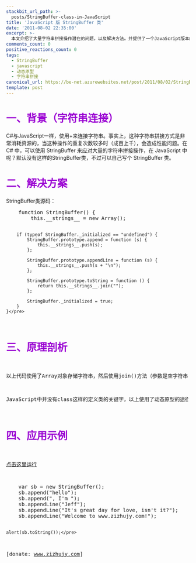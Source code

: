 ```yaml
---
stackbit_url_path: >-
  posts/StringBuffer-class-in-JavaScript
title: 'JavaScript 版 StringBuffer 类'
date: '2011-08-02 22:35:00'
excerpt: >-
  本文介绍了大量字符串拼接操作潜在的问题，以及解决方法。并提供了一个JavaScript版本的StringBuffer类。
comments_count: 0
positive_reactions_count: 0
tags: 
  - StringBuffer
  - javascript
  - 动态原型
  - 字符串拼接
canonical_url: https://be-net.azurewebsites.net/post/2011/08/02/StringBuffer-class-in-JavaScript
template: post
---
```

<h1><span style="color: #9b00d3;">一、背景（字符串连接）</span></h1>
<p>C#与JavaScript一样，使用+来连接字符串。事实上，这种字符串拼接方式是非常消耗资源的，当这种操作的重复次数较多时（成百上千），会造成性能问题。在 C# 中，可以使用 StringBuffer 来应对大量的字符串拼接操作，在 JavaScript 中呢？默认没有这样的StringBuffer类，不过可以自己写个 StringBuffer 类。</p>
<h1><span style="color: #9b00d3;">二、解决方案</span></h1>
<p>StringBuffer类源码：</p>
<pre class="brush: javascript" style="min-height: 3em; width: 99%; overflow: auto;">    function StringBuffer() {
        this.__strings__ = new Array();

        if (typeof StringBuffer._initialized == "undefined") {
            StringBuffer.prototype.append = function (s) {
                this.__strings__.push(s);
            };

            StringBuffer.prototype.appendLine = function (s) {
                this.__strings__.push(s + "\n");
            };

            StringBuffer.prototype.toString = function () {
                return this.__strings__.join("");
            };

            StringBuffer._initialized = true;
        }
    }</pre>
<h1><span style="color: #9b00d3;">三、原理剖析</span></h1>
<p>以上代码使用了Array对象存储字符串，然后使用join()方法（参数是空字符串）拼接成最后的字符串。这样子在数组中引入多少字符串都不成问题，因为只有在调用join()方法时才会发生连接操作。（我猜C#中的StringBuffer也是这样实现的）</p>
<p>JavaScript中并没有class这样的定义类的关键字，以上使用了动态原型的途径来模拟了类的实现。</p>
<h1><span style="color: #9b00d3;">四、应用示例</span></h1>
<p><a title="点击这里运行" href="http://www.myfootprints.cn/OldWeb/javascript/default.asp?s=%0A%20%20%20%20function%20StringBuffer()%20%7B%0A%20%20%20%20%20%20%20%20this.__strings__%20%3D%20new%20Array()%3B%0A%0A%20%20%20%20%20%20%20%20if%20(typeof%20StringBuffer._initialized%20%3D%3D%20%22undefined%22)%20%7B%0A%20%20%20%20%20%20%20%20%20%20%20%20StringBuffer.prototype.append%20%3D%20function%20(s)%20%7B%0A%20%20%20%20%20%20%20%20%20%20%20%20%20%20%20%20this.__strings__.push(s)%3B%0A%20%20%20%20%20%20%20%20%20%20%20%20%7D%3B%0A%0A%20%20%20%20%20%20%20%20%20%20%20%20StringBuffer.prototype.appendLine%20%3D%20function%20(s)%20%7B%0A%20%20%20%20%20%20%20%20%20%20%20%20%20%20%20%20this.__strings__.push(s%20%2B%20%22%5Cn%22)%3B%0A%20%20%20%20%20%20%20%20%20%20%20%20%7D%3B%0A%0A%20%20%20%20%20%20%20%20%20%20%20%20StringBuffer.prototype.toString%20%3D%20function%20()%20%7B%0A%20%20%20%20%20%20%20%20%20%20%20%20%20%20%20%20return%20this.__strings__.join(%22%22)%3B%0A%20%20%20%20%20%20%20%20%20%20%20%20%7D%3B%0A%0A%20%20%20%20%20%20%20%20%20%20%20%20StringBuffer._initialized%20%3D%20true%3B%0A%20%20%20%20%20%20%20%20%7D%0A%20%20%20%20%7D%0A%20%20%20%20%0A%20%20%20%20var%20sb%20%3D%20new%20StringBuffer()%3B%0A%20%20%20%20sb.append(%22hello%22)%3B%0A%20%20%20%20sb.append(%22%2C%20I'm%20%22)%3B%0A%20%20%20%20sb.appendLine(%22Jeff%22)%3B%0A%20%20%20%20sb.appendLine(%22It's%20great%20day%20for%20love%2C%20isn't%20it%3F%22)%3B%0A%20%20%20%20sb.appendLine(%22Welcome%20to%20www.zizhujy.com!%22)%3B%0A%20%20%20%20%0A%20%20%20%20alert(sb.toString())%3B" target="_blank">点击这里运行</a></p>
<pre class="brush: javascript" style="min-height: 3em; width: 99%; overflow: auto;">    var sb = new StringBuffer();
    sb.append("hello");
    sb.append(", I'm ");
    sb.appendLine("Jeff");
    sb.appendLine("It's great day for love, isn't it?");
    sb.appendLine("Welcome to www.zizhujy.com!");
    
    alert(sb.toString());</pre>
<p>[donate: <a href="http://www.zizhujy.com">www.zizhujy.com</a>]</p>
